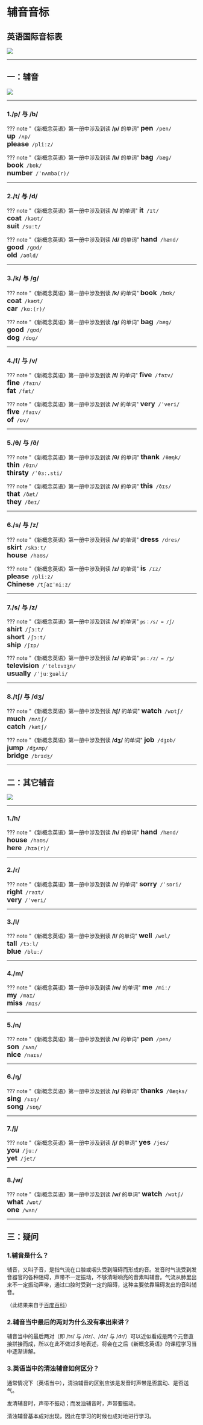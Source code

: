 # 辅音音标

## 英语国际音标表

![](./img/EnglishIPATable.png)


---
## 一：辅音

![](./img/Consonants.png)


---
### 1./p/ 与 /b/

??? note "《新概念英语》第一册中涉及到读 **/p/** 的单词"
    <font size=4>**pen**</font>&nbsp;&nbsp;<font size=3>`/pen/`</font><br>
    <font size=4>**up**</font>&nbsp;&nbsp;<font size=3>`/ʌp/`</font><br>
    <font size=4>**please**</font>&nbsp;&nbsp;<font size=3>`/pliːz/`</font><br>


??? note "《新概念英语》第一册中涉及到读 **/b/** 的单词"
    <font size=4>**bag**</font>&nbsp;&nbsp;<font size=3>`/bæɡ/`</font><br>
    <font size=4>**book**</font>&nbsp;&nbsp;<font size=3>`/bʊk/`</font><br>
    <font size=4>**number**</font>&nbsp;&nbsp;<font size=3>`/ˈnʌmbə(r)/`</font><br>


---
### 2./t/ 与 /d/

??? note "《新概念英语》第一册中涉及到读 **/t/** 的单词"
    <font size=4>**it**</font>&nbsp;&nbsp;<font size=3>`/ɪt/`</font><br>
    <font size=4>**coat**</font>&nbsp;&nbsp;<font size=3>`/kəʊt/`</font><br>
    <font size=4>**suit**</font>&nbsp;&nbsp;<font size=3>`/suːt/`</font><br>


??? note "《新概念英语》第一册中涉及到读 **/d/** 的单词"
    <font size=4>**hand**</font>&nbsp;&nbsp;<font size=3>`/hænd/`</font><br>
    <font size=4>**good**</font>&nbsp;&nbsp;<font size=3>`/ɡʊd/`</font><br>
    <font size=4>**old**</font>&nbsp;&nbsp;<font size=3>`/əʊld/`</font><br>


---
### 3./k/ 与 /g/

??? note "《新概念英语》第一册中涉及到读 **/k/** 的单词"
    <font size=4>**book**</font>&nbsp;&nbsp;<font size=3>`/bʊk/`</font><br>
    <font size=4>**coat**</font>&nbsp;&nbsp;<font size=3>`/kəʊt/`</font><br>
    <font size=4>**car**</font>&nbsp;&nbsp;<font size=3>`/kɑː(r)/`</font><br>


??? note "《新概念英语》第一册中涉及到读 **/g/** 的单词"
    <font size=4>**bag**</font>&nbsp;&nbsp;<font size=3>`/bæɡ/`</font><br>
    <font size=4>**good**</font>&nbsp;&nbsp;<font size=3>`/ɡʊd/`</font><br>
    <font size=4>**dog**</font>&nbsp;&nbsp;<font size=3>`/dɒɡ/`</font><br>


---
### 4./f/ 与 /v/

??? note "《新概念英语》第一册中涉及到读 **/f/** 的单词"
    <font size=4>**five**</font>&nbsp;&nbsp;<font size=3>`/faɪv/`</font><br>
    <font size=4>**fine**</font>&nbsp;&nbsp;<font size=3>`/faɪn/`</font><br>
    <font size=4>**fat**</font>&nbsp;&nbsp;<font size=3>`/fæt/`</font><br>


??? note "《新概念英语》第一册中涉及到读 **/v/** 的单词"
    <font size=4>**very**</font>&nbsp;&nbsp;<font size=3>`/ˈveri/`</font><br>
    <font size=4>**five**</font>&nbsp;&nbsp;<font size=3>`/faɪv/`</font><br>
    <font size=4>**of**</font>&nbsp;&nbsp;<font size=3>`/ɒv/`</font><br>


---
### 5./θ/ 与 /ð/

??? note "《新概念英语》第一册中涉及到读 **/θ/** 的单词"
    <font size=4>**thank**</font>&nbsp;&nbsp;<font size=3>`/θæŋk/`</font><br>
    <font size=4>**thin**</font>&nbsp;&nbsp;<font size=3>`/θɪn/`</font><br>
    <font size=4>**thirsty**</font>&nbsp;&nbsp;<font size=3>`/ˈθɜː.sti/`</font><br>


??? note "《新概念英语》第一册中涉及到读 **/ð/** 的单词"
    <font size=4>**this**</font>&nbsp;&nbsp;<font size=3>`/ðɪs/`</font><br>
    <font size=4>**that**</font>&nbsp;&nbsp;<font size=3>`/ðæt/`</font><br>
    <font size=4>**they**</font>&nbsp;&nbsp;<font size=3>`/ðeɪ/`</font><br>


---
### 6./s/ 与 /z/

??? note "《新概念英语》第一册中涉及到读 **/s/** 的单词"
    <font size=4>**dress**</font>&nbsp;&nbsp;<font size=3>`/dres/`</font><br>
    <font size=4>**skirt**</font>&nbsp;&nbsp;<font size=3>`/skɜːt/`</font><br>
    <font size=4>**house**</font>&nbsp;&nbsp;<font size=3>`/haʊs/`</font><br>


??? note "《新概念英语》第一册中涉及到读 **/z/** 的单词"
    <font size=4>**is**</font>&nbsp;&nbsp;<font size=3>`/ɪz/`</font><br>
    <font size=4>**please**</font>&nbsp;&nbsp;<font size=3>`/pliːz/`</font><br>
    <font size=4>**Chinese**</font>&nbsp;&nbsp;<font size=3>`/tʃaɪˈniːz/`</font><br>


---
### 7./s/ 与 /z/

??? note "《新概念英语》第一册中涉及到读 **/s/** 的单词"
    `ps：/s/ = /ʃ/`<br>
    <font size=4>**shirt**</font>&nbsp;&nbsp;<font size=3>`/ʃɜːt/`</font><br>
    <font size=4>**short**</font>&nbsp;&nbsp;<font size=3>`/ʃɔːt/`</font><br>
    <font size=4>**ship**</font>&nbsp;&nbsp;<font size=3>`/ʃɪp/`</font><br>


??? note "《新概念英语》第一册中涉及到读 **/z/** 的单词"
    `ps：/z/ = /ʒ/`<br>
    <font size=4>**television**</font>&nbsp;&nbsp;<font size=3>`/ˈtelɪvɪʒn/`</font><br>
    <font size=4>**usually**</font>&nbsp;&nbsp;<font size=3>`/ˈjuːʒuəli/`</font><br>


---
### 8./tʃ/ 与 /dʒ/

??? note "《新概念英语》第一册中涉及到读 **/tʃ/** 的单词"
    <font size=4>**watch**</font>&nbsp;&nbsp;<font size=3>`/wɒtʃ/`</font><br>
    <font size=4>**much**</font>&nbsp;&nbsp;<font size=3>`/mʌtʃ/`</font><br>
    <font size=4>**catch**</font>&nbsp;&nbsp;<font size=3>`/kætʃ/`</font><br>


??? note "《新概念英语》第一册中涉及到读 **/dʒ/** 的单词"
    <font size=4>**job**</font>&nbsp;&nbsp;<font size=3>`/dʒɒb/`</font><br>
    <font size=4>**jump**</font>&nbsp;&nbsp;<font size=3>`/dʒʌmp/`</font><br>
    <font size=4>**bridge**</font>&nbsp;&nbsp;<font size=3>`/brɪdʒ/`</font><br>


---
## 二：其它辅音

![](./img/OtherConsonants.png)


---
### 1./h/

??? note "《新概念英语》第一册中涉及到读 **/h/** 的单词"
    <font size=4>**hand**</font>&nbsp;&nbsp;<font size=3>`/hænd/`</font><br>
    <font size=4>**house**</font>&nbsp;&nbsp;<font size=3>`/haʊs/`</font><br>
    <font size=4>**here**</font>&nbsp;&nbsp;<font size=3>`/hɪə(r)/`</font><br>


---
### 2./r/

??? note "《新概念英语》第一册中涉及到读 **/r/** 的单词"
    <font size=4>**sorry**</font>&nbsp;&nbsp;<font size=3>`/ˈsɒri/`</font><br>
    <font size=4>**right**</font>&nbsp;&nbsp;<font size=3>`/raɪt/`</font><br>
    <font size=4>**very**</font>&nbsp;&nbsp;<font size=3>`/ˈveri/`</font><br>


---
### 3./l/

??? note "《新概念英语》第一册中涉及到读 **/l/** 的单词"
    <font size=4>**well**</font>&nbsp;&nbsp;<font size=3>`/wel/`</font><br>
    <font size=4>**tall**</font>&nbsp;&nbsp;<font size=3>`/tɔːl/`</font><br>
    <font size=4>**blue**</font>&nbsp;&nbsp;<font size=3>`/bluː/`</font><br>


---
### 4./m/

??? note "《新概念英语》第一册中涉及到读 **/m/** 的单词"
    <font size=4>**me**</font>&nbsp;&nbsp;<font size=3>`/miː/`</font><br>
    <font size=4>**my**</font>&nbsp;&nbsp;<font size=3>`/maɪ/`</font><br>
    <font size=4>**miss**</font>&nbsp;&nbsp;<font size=3>`/mɪs/`</font><br>


---
### 5./n/

??? note "《新概念英语》第一册中涉及到读 **/n/** 的单词"
    <font size=4>**pen**</font>&nbsp;&nbsp;<font size=3>`/pen/`</font><br>
    <font size=4>**son**</font>&nbsp;&nbsp;<font size=3>`/sʌn/`</font><br>
    <font size=4>**nice**</font>&nbsp;&nbsp;<font size=3>`/naɪs/`</font><br>


---
### 6./ŋ/

??? note "《新概念英语》第一册中涉及到读 **/ŋ/** 的单词"
    <font size=4>**thanks**</font>&nbsp;&nbsp;<font size=3>`/θæŋks/`</font><br>
    <font size=4>**sing**</font>&nbsp;&nbsp;<font size=3>`/sɪŋ/`</font><br>
    <font size=4>**song**</font>&nbsp;&nbsp;<font size=3>`/sɒŋ/`</font><br>


---
### 7./j/

??? note "《新概念英语》第一册中涉及到读 **/j/** 的单词"
    <font size=4>**yes**</font>&nbsp;&nbsp;<font size=3>`/jes/`</font><br>
    <font size=4>**you**</font>&nbsp;&nbsp;<font size=3>`/juː/`</font><br>
    <font size=4>**yet**</font>&nbsp;&nbsp;<font size=3>`/jet/`</font><br>


---
### 8./w/

??? note "《新概念英语》第一册中涉及到读 **/w/** 的单词"
    <font size=4>**watch**</font>&nbsp;&nbsp;<font size=3>`/wɒtʃ/`</font><br>
    <font size=4>**what**</font>&nbsp;&nbsp;<font size=3>`/wɒt/`</font><br>
    <font size=4>**one**</font>&nbsp;&nbsp;<font size=3>`/wʌn/`</font><br>


---
## 三：疑问

### 1.辅音是什么？

辅音，又叫子音，是指气流在口腔或咽头受到阻碍而形成的音。发音时气流受到发音器官的各种阻碍，声带不一定振动，不够清晰响亮的音素叫辅音。气流从肺里出来不一定振动声带，通过口腔时受到一定的阻碍，这种主要依靠阻碍发出的音叫辅音。

（此结果来自于<a href="https://baike.baidu.com/item/%E8%BE%85%E9%9F%B3" target="_blank">百度百科</a>）

### 2.辅音当中最后的两对为什么没有拿出来讲？

辅音当中的最后两对（即 /ts/ 与 /dz/、/dz/ 与 /dr/）可以近似看成是两个元音直接拼接而成，所以在此不做过多地表述，将会在之后《新概念英语》的课程学习当中逐渐讲解。


### 3.英语当中的清浊辅音如何区分？

通常情况下（英语当中），清浊辅音的区别应该是发音时声带是否震动、是否送气。<br>

发清辅音时，声带不振动；而发浊辅音时，声带要振动。<br>

清浊辅音基本成对出现，因此在学习的时候也成对地进行学习。<br>


